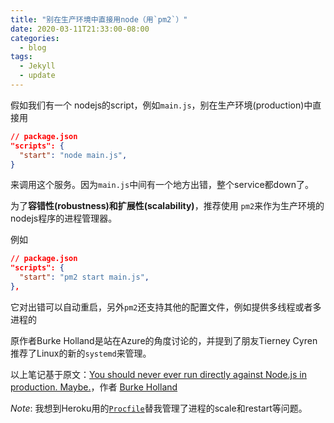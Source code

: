 ```yaml
---
title: "别在生产环境中直接用node（用`pm2`）"
date: 2020-03-11T21:33:00-08:00
categories:
  - blog
tags:
  - Jekyll
  - update
---
```


<!--
original_post: https://www.freecodecamp.org/news/you-should-never-ever-run-directly-against-node-js-in-production-maybe-7fdfaed51ec6/
original_author: [Burke Holland](https://www.freecodecamp.org/news/author/burkeholland/)
tags: #znotes, #nodejs
perm_url: http://blog.zzn.im/p/dont-run-product…node-js-directly/
notes_taker: [Zainan Victor Zhou](mailto://blog+p225@zzn.im)
-->

假如我们有一个 nodejs的script，例如`main.js`，别在生产环境(production)中直接用

```json
// package.json
"scripts": {
  "start": "node main.js",
}
```

来调用这个服务。因为`main.js`中间有一个地方出错，整个service都down了。

为了**容错性(robustness)**和**扩展性(scalability)**，推荐使用 `pm2`来作为生产环境的nodejs程序的进程管理器。

例如

```json
// package.json
"scripts": {
  "start": "pm2 start main.js",
},
```

它对出错可以自动重启，另外`pm2`还支持其他的配置文件，例如提供多线程或者多进程的

原作者Burke Holland是站在Azure的角度讨论的，并提到了朋友Tierney Cyren推荐了Linux的新的`systemd`来管理。

以上笔记基于原文：[You should never ever run directly against Node.js in production. Maybe.](https://www.freecodecamp.org/news/you-should-never-ever-run-directly-against-node-js-in-production-maybe-7fdfaed51ec6/)，作者 [Burke Holland](https://www.freecodecamp.org/news/author/burkeholland/)

*Note*: 我想到Heroku用的[`Procfile`](https://devcenter.heroku.com/articles/procfile)替我管理了进程的scale和restart等问题。




